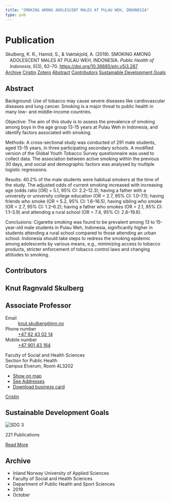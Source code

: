 ```yaml
---
title: "SMOKING AMONG ADOLESCENT MALES AT PULAU WEH, INDONESIA"
type: pub
---
```

<h1>Publication</h1>
<article id="csl-bib-container-B9AFSQWE" class="csl-bib-container">
  <div class="csl-bib-body" style="line-height: 1.35; padding-left: 1em; text-indent:-1em;">
  <div class="csl-entry">Skulberg, K. R., Hamid, S., &amp; Vaktskjold, A. (2019). SMOKING AMONG ADOLESCENT MALES AT PULAU WEH, INDONESIA. <i>Public Health of Indonesia</i>, <i>5</i>(3), 62&#x2013;70. <a href="https://doi.org/10.36685/phi.v5i3.287">https://doi.org/10.36685/phi.v5i3.287</a></div>
</div>
  <div class="csl-bib-buttons">
    <a href="#taxonomy-article-B9AFSQWE" class="csl-bib-button">Archive</a>
    <a href="https://app.cristin.no/results/show.jsf?id=1733582" alt="Cristin URL" class="csl-bib-button">Cristin</a>
    <a href="http://zotero.org/groups/5022929/items/B9AFSQWE" alt="Zotero URL" class="csl-bib-button">Zotero</a>
    <a href="#abstract-article-B9AFSQWE" class="csl-bib-button">Abstract</a>
    <a href="#contributors-article-B9AFSQWE" class="csl-bib-button">Contributors</a>
    <a href="#sdg-article-B9AFSQWE" class="csl-bib-button">Sustainable Development Goals</a>
  </div>
  <div id="csl-bib-meta-container-B9AFSQWE"></div>
</article>
<div id="csl-bib-meta-B9AFSQWE" class="csl-bib-meta">
  <article id="abstract-article-B9AFSQWE" class="abstract-article">
    <h1>Abstract</h1>
    Background: Use of tobacco may cause severe diseases like cardiovascular diseases and lung cancer. Smoking is a major threat to public health in many low- and middle-income countries. 
 
Objective: The aim of this study is to assess the prevalence of smoking among boys in the age group 13-15 years at Pulau Weh in Indonesia, and identify factors associated with smoking. 
 
Methods: A cross-sectional study was conducted of 291 male students, aged 13-15 years, in three participating secondary schools. A modified version of the Global Youth Tobacco Survey questionnaire was used to collect data. The association between active smoking within the previous 30 days, and social and demographic factors was analysed by multiple logistic regressions. 
 
Results: 40.2% of the male students were habitual smokers at the time of the study. The adjusted odds of current smoking increased with increasing age (odds ratio [OR] = 5.1, 95% CI: 2.2–12.3); having a father with a university or university college education (OR = 2.7, 95% CI: 1.0–7.1); having friends who smoke (OR = 5.2, 95% CI: 1.6–16.5), having sibling who smoke (OR = 2.7, 95% CI: 1.2–6.2); having a father who smokes (OR = 2.1, 95% CI: 1.1–3.9) and attending a rural school (OR = 7.4, 95% CI: 2.8–19.6). 
 
Conclusions: Cigarette smoking was found to be prevalent among 13 to 15-year-old male students in Pulau Weh, Indonesia, significantly higher in students attending a rural school compared to those attending an urban school. Indonesia should take steps to redress the smoking epidemic among adolescents by various means, e.g., minimizing access to tobacco products, stricter enforcement of tobacco control laws and changing attitudes to smoking.
  </article>
  <article id="contributors-article-B9AFSQWE" class="contributors-article">
    <h1>Contributors</h1>
    <div class="personas">
<div class="vrtx-hinn-person-card">
<div class="photo">
<i class="lar la-user-circle missing-person"></i>
</div>
<div class="info">
<hgroup><h1>Knut Ragnvald Skulberg</h1>
<h2>Associate Professor</h2>
</hgroup><dl>
<dt>Email</dt>
<dd>
<a href="mailto:knut.skulberg@inn.no">knut.skulberg@inn.no</a>
</dd>
<dt>Phone number</dt>
<dd><a href="tel:+4762430214">
+47 62 43 02 14
</a></dd>
<dt>Mobile number</dt>
<dd><a href="tel:+4790143164">
+47 901 43 164
</a></dd>
</dl>
<p>
Faculty of Social and Health Sciences<br>
Section for Public Health<br>
Campus Elverum,
Room 4L3202
</p>
<ul class="vrtx-hinn-links">
<li><a href="https://www.google.com/maps?q=60.88177,11.53669">Show on map</a></li>
<li><a href="https://www.inn.no/english/find-an-employee/knut-skulberg.html#vrtx-hinn-addresses">See Addresses</a></li>
<li><a href="https://www.inn.no/english/find-an-employee/knut-skulberg.html?vrtx=vcf">Download business card</a></li>
</ul>
</div>
</div>
<a href="https://app.cristin.no/persons/show.jsf?id=9616" alt="Cristin URL" class="personas-cristin">Cristin</a>
</div>
  </article>
  <article id="sdg-article-B9AFSQWE" class="sdg-article">
    <h1>Sustainable Development Goals</h1>
    <div class="sdg-container"><div id="sdg3" class="sdg">
<img src="{{< params subfolder >}}images/sdg/sdg03_en.png" class="image" alt="SDG 3">
<div class="sdg-overlay">
<p class="sdg-publication-count"><span>221</span> Publications</p>
<p><a href="https://sdgs.un.org/goals/goal3" class="sdg-read-more">Read More</a></p>
</div>
</div></div>
  </article>
  <article id="taxonomy-article-B9AFSQWE" class="taxonomy-article">
    <h1>Archive</h1>
    <ul>
      <li>Inland Norway University of Applied Sciences</li>
      <li>Faculty of Social and Health Sciences</li>
      <li>Department of Public Health and Sport Sciences</li>
      <li>2019</li>
      <li>October</li>
    </ul>
  </article>
</div>
